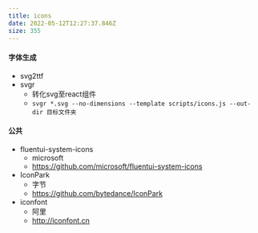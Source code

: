 ```yaml
---
title: icons
date: 2022-05-12T12:27:37.846Z
size: 355
---
```

#### 字体生成
- svg2ttf
- svgr
	- 转化svg至react组件
	- `svgr *.svg --no-dimensions --template scripts/icons.js --out-dir 目标文件夹`
#### 公共
- fluentui-system-icons
	- microsoft
	- https://github.com/microsoft/fluentui-system-icons
- IconPark
	- 字节
	- https://github.com/bytedance/IconPark
- iconfont
	- 阿里
	- http://iconfont.cn
